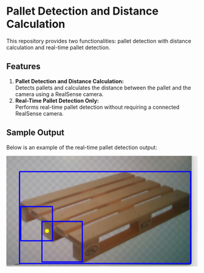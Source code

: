 # Pallet Detection and Distance Calculation

This repository provides two functionalities: pallet detection with distance calculation and real-time pallet detection.

## Features
1. **Pallet Detection and Distance Calculation:**  
   Detects pallets and calculates the distance between the pallet and the camera using a RealSense camera.  
2. **Real-Time Pallet Detection Only:**  
   Performs real-time pallet detection without requiring a connected RealSense camera.

## Sample Output  
Below is an example of the real-time pallet detection output:

![Sample Output](sampleOutput.png)
